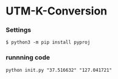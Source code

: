 # UTM-K-Conversion

### Settings
```
$ python3 -m pip install pyproj
```

### runnning code
```
python init.py "37.516632" "127.041721"
```
